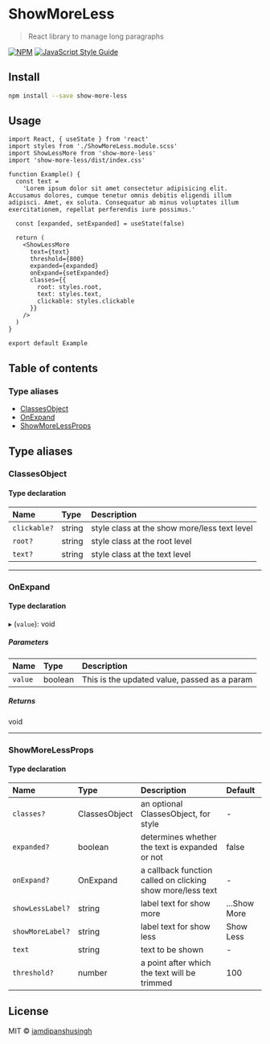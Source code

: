 # ShowMoreLess

> React library to manage long paragraphs

[![NPM](https://img.shields.io/npm/v/show-more-less.svg)](https://www.npmjs.com/package/show-more-less) [![JavaScript Style Guide](https://img.shields.io/badge/code_style-standard-brightgreen.svg)](https://standardjs.com)

## Install

```bash
npm install --save show-more-less
```

## Usage

```tsx
import React, { useState } from 'react'
import styles from './ShowMoreLess.module.scss'
import ShowLessMore from 'show-more-less'
import 'show-more-less/dist/index.css'

function Example() {
  const text =
    'Lorem ipsum dolor sit amet consectetur adipisicing elit. Accusamus dolores, cumque tenetur omnis debitis eligendi illum adipisci. Amet, ex soluta. Consequatur ab minus voluptates illum exercitationem, repellat perferendis iure possimus.'

  const [expanded, setExpanded] = useState(false)

  return (
    <ShowLessMore
      text={text}
      threshold={800}
      expanded={expanded}
      onExpand={setExpanded}
      classes={{
        root: styles.root,
        text: styles.text,
        clickable: styles.clickable
      }}
    />
  )
}

export default Example
```

## Table of contents

### Type aliases

- [ClassesObject](#classesobject)
- [OnExpand](#onexpand)
- [ShowMoreLessProps](#showmorelessprops)

## Type aliases

### ClassesObject

#### Type declaration

| Name | Type | Description |
| :------ | :------ | :------ |
| `clickable?` | string | style class at the show more/less text level |
| `root?` | string | style class at the root level |
| `text?` | string | style class at the text level |

___

### OnExpand

#### Type declaration

▸ (`value`): void

##### Parameters

| Name | Type | Description |
| :------ | :------ | :------ |
| `value` | boolean | This is the updated value, passed as a param |

##### Returns

void

___

### ShowMoreLessProps

#### Type declaration

| Name | Type | Description | Default |
| :------ | :------ | :------ | :------ |
| `classes?` | ClassesObject | an optional ClassesObject, for style | - |
| `expanded?` | boolean | determines whether the text is expanded or not | false |
| `onExpand?` | OnExpand | a callback function called on clicking show more/less text | - |
| `showLessLabel?` | string | label text for show more | ...Show More |
| `showMoreLabel?` | string | label text for show less | Show Less |
| `text` | string | text to be shown | - |
| `threshold?` | number | a point after which the text will be trimmed | 100 |

## License

MIT © [iamdipanshusingh](https://github.com/iamdipanshusingh)
